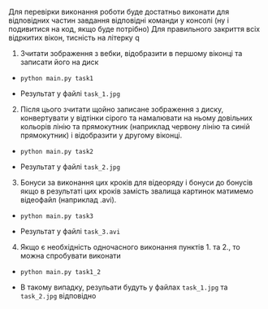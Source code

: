 Для перевірки виконання роботи буде достатньо виконати для відповідних частин завдання відповідні команди у консолі (ну і подивитися на код, якщо буде потрібно)
Для правильного закриття всіх відркитих вікон, тисність на літерку q

1. Зчитати зображення з вебки, відобразити в першому віконці та записати його на диск

  * ``python main.py task1``

  * Результат у файлі `task_1.jpg`

2. Після цього зчитати щойно записане зображення з диску, конвертувати у відтінки сірого та намалювати на ньому довільних кольорів лінію та прямокутник (наприклад червону лінію та синій прямокутник) і відобразити у другому віконці. 

  * ``python main.py task2``

  * Результат у файлі `task_2.jpg`

3. Бонуси за виконання цих кроків для відеоряду і бонуси до бонусів якщо в результаті цих кроків замість звалища картинок матимемо відеофайл (наприклад .avi).

  * ``python main.py task3``

  * Результат у файлі `task_3.avi`


4. Якщо є необхідність одночасного виконання пунктів 1. та 2., то можна спробувати виконати 

  * ``python main.py task1_2``

  * В такому випадку, резульати будуть у файлах `task_1.jpg` та `task_2.jpg` відповідно
